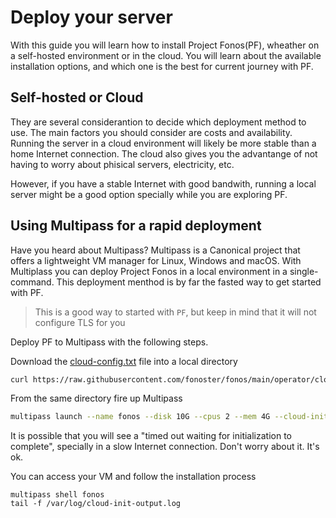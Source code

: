 # Deploy your server

With this guide you will learn how to install Project Fonos(PF), wheather on a self-hosted environment or in the cloud. You will learn about the available installation options, and which one is the best for current journey with PF.

## Self-hosted or Cloud

They are several considerantion to decide which deployment method to use. The main factors you should consider are costs and availability. Running the server in a cloud environment will likely be more stable than a home Internet connection. The cloud also gives you the advantange of not having to worry about phisical servers, electricity, etc.

However, if you have a stable Internet with good bandwith, running a local server might be a good option specially while you are exploring PF.

## Using Multipass for a rapid deployment

Have you heard about Multipass? Multipass is a Canonical project that offers a lightweight VM manager for Linux, Windows and macOS. With Multiplass you can deploy Project Fonos in a local environment in a single-command. This deployment menthod is by far the fasted way to get started with PF.

> This is a good way to started with `PF`, but keep in mind that it will not configure TLS for you

Deploy PF to Multipass with the following steps.

Download the [cloud-config.txt](https://raw.githubusercontent.com/fonoster/fonos/main/operator/cloud-config.txt) file into a local directory

```bash
curl https://raw.githubusercontent.com/fonoster/fonos/main/operator/cloud-config.txt -o cloud-config.txt
```

From the same directory fire up Multipass 

```bash
multipass launch --name fonos --disk 10G --cpus 2 --mem 4G --cloud-init cloud-config.txt
```

It is possible that you will see a "timed out waiting for initialization to complete", specially in a slow Internet connection.
Don't worry about it. It's ok. 

You can access your VM and follow the installation process

```
multipass shell fonos
tail -f /var/log/cloud-init-output.log
```
